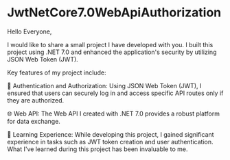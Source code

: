 # JwtNetCore7.0WebApiAuthorization

Hello Everyone,

I would like to share a small project I have developed with you. I built this project using .NET 7.0 and enhanced the application's security by utilizing JSON Web Token (JWT).

Key features of my project include:

🔐 Authentication and Authorization: Using JSON Web Token (JWT), I ensured that users can securely log in and access specific API routes only if they are authorized.

🌐 Web API: The Web API I created with .NET 7.0 provides a robust platform for data exchange.

🚀 Learning Experience: While developing this project, I gained significant experience in tasks such as JWT token creation and user authentication. What I've learned during this project has been invaluable to me.
